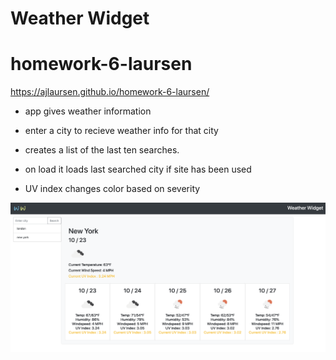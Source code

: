 # Weather Widget
# homework-6-laursen

https://ajlaursen.github.io/homework-6-laursen/

* app gives weather information 

* enter a city to recieve weather info for that city

* creates a list of the last ten searches.

* on load it loads last searched city if site has been used

* UV index changes color based on severity

![screenshot](assets/screenshot.png)

